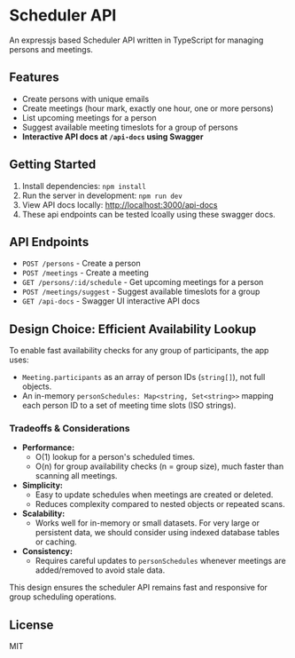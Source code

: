 # Scheduler API

An expressjs based Scheduler API written in TypeScript for managing persons and meetings.

## Features
- Create persons with unique emails
- Create meetings (hour mark, exactly one hour, one or more persons)
- List upcoming meetings for a person
- Suggest available meeting timeslots for a group of persons
- **Interactive API docs at `/api-docs` using Swagger**

## Getting Started
1. Install dependencies: `npm install`
2. Run the server in development: `npm run dev`
3. View API docs locally: [http://localhost:3000/api-docs](http://localhost:3000/api-docs)
4. These api endpoints can be tested lcoally using these swagger docs.

## API Endpoints
- `POST /persons` - Create a person
- `POST /meetings` - Create a meeting
- `GET /persons/:id/schedule` - Get upcoming meetings for a person
- `POST /meetings/suggest` - Suggest available timeslots for a group
- `GET /api-docs` - Swagger UI interactive API docs

## Design Choice: Efficient Availability Lookup

To enable fast availability checks for any group of participants, the app uses:
- `Meeting.participants` as an array of person IDs (`string[]`), not full objects.
- An in-memory `personSchedules: Map<string, Set<string>>` mapping each person ID to a set of meeting time slots (ISO strings).

### Tradeoffs & Considerations
- **Performance:**
  - O(1) lookup for a person's scheduled times.
  - O(n) for group availability checks (n = group size), much faster than scanning all meetings.
- **Simplicity:**
  - Easy to update schedules when meetings are created or deleted.
  - Reduces complexity compared to nested objects or repeated scans.
- **Scalability:**
  - Works well for in-memory or small datasets. For very large or persistent data, we should consider using indexed database tables or caching.
- **Consistency:**
  - Requires careful updates to `personSchedules` whenever meetings are added/removed to avoid stale data.

This design ensures the scheduler API remains fast and responsive for group scheduling operations.

## License
MIT
